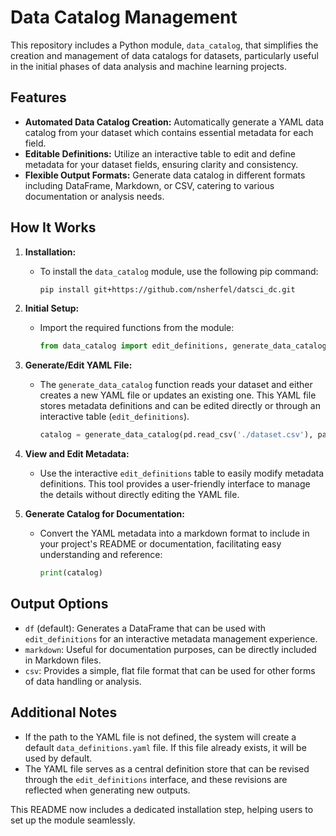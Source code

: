 # Data Catalog Management

This repository includes a Python module, `data_catalog`, that simplifies the creation and management of data catalogs for datasets, particularly useful in the initial phases of data analysis and machine learning projects.

## Features

- **Automated Data Catalog Creation:** Automatically generate a YAML data catalog from your dataset which contains essential metadata for each field.
- **Editable Definitions:** Utilize an interactive table to edit and define metadata for your dataset fields, ensuring clarity and consistency.
- **Flexible Output Formats:** Generate data catalog in different formats including DataFrame, Markdown, or CSV, catering to various documentation or analysis needs.

## How It Works

1. **Installation:**
   - To install the `data_catalog` module, use the following pip command:
     ```bash
     pip install git+https://github.com/nsherfel/datsci_dc.git
     ```

2. **Initial Setup:**
   - Import the required functions from the module:
     ```python
     from data_catalog import edit_definitions, generate_data_catalog
     ```

3. **Generate/Edit YAML File:**
   - The `generate_data_catalog` function reads your dataset and either creates a new YAML file or updates an existing one. This YAML file stores metadata definitions and can be edited directly or through an interactive table (`edit_definitions`).
     ```python
     catalog = generate_data_catalog(pd.read_csv('./dataset.csv'), path_to_yaml='data_definitions.yaml', output_type='markdown')
     ```

4. **View and Edit Metadata:**
   - Use the interactive `edit_definitions` table to easily modify metadata definitions. This tool provides a user-friendly interface to manage the details without directly editing the YAML file.

5. **Generate Catalog for Documentation:**
   - Convert the YAML metadata into a markdown format to include in your project's README or documentation, facilitating easy understanding and reference:
     ```python
     print(catalog)
     ```

## Output Options

- `df` (default): Generates a DataFrame that can be used with `edit_definitions` for an interactive metadata management experience.
- `markdown`: Useful for documentation purposes, can be directly included in Markdown files.
- `csv`: Provides a simple, flat file format that can be used for other forms of data handling or analysis.

## Additional Notes

- If the path to the YAML file is not defined, the system will create a default `data_definitions.yaml` file. If this file already exists, it will be used by default.
- The YAML file serves as a central definition store that can be revised through the `edit_definitions` interface, and these revisions are reflected when generating new outputs.

This README now includes a dedicated installation step, helping users to set up the module seamlessly.


